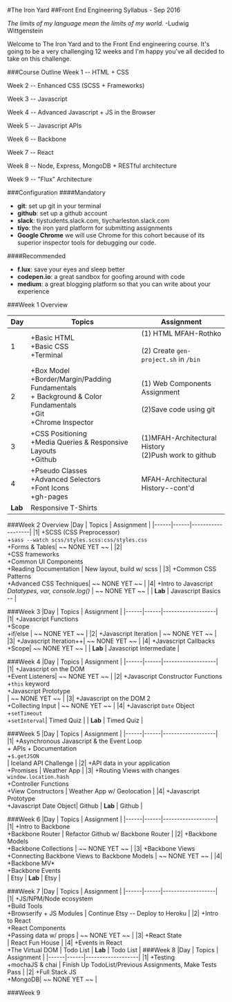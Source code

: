 #The Iron Yard 
##Front End Engineering Syllabus - Sep 2016

*The limits of my language mean the limits of my world.*
-Ludwig Wittgenstein

Welcome to The Iron Yard and to the Front End engineering course. It's going to be a very challenging 12 weeks and I'm happy you've all decided to take on this challenge. 

###Course Outline
Week 1 -- HTML + CSS

Week 2 -- Enhanced CSS (SCSS + Frameworks)

Week 3 -- Javascript

Week 4 -- Advanced Javascript + JS in the Browser

Week 5 -- Javascript APIs

Week 6 -- Backbone

Week 7 -- React 

Week 8 -- Node, Express, MongoDB + RESTful architecture

Week 9 -- "Flux" Architecture

###Configuration
####Mandatory
- **git**: set up git in your terminal
- **github**: set up a github account
- **slack**: tiystudents.slack.com, tiycharleston.slack.com
- **tiyo**: the iron yard platform for submitting assignments
- **Google Chrome** we will use Chrome for this cohort because of its superior inspector tools for debugging our code.

####Recommended
- **f.lux**: save your eyes and sleep better
- **codepen.io**: a great sandbox for goofing around with code
- **medium**: a great blogging platform so that you can write about your experience


###Week 1 Overview

|Day  | Topics | Assignment | 
|------|------|-------------------|
|  1  | +Basic HTML<br/> +Basic CSS<br/> +Terminal | (1) HTML MFAH-Rothko<br/><br/> (2) Create `gen-project.sh` in `/bin` | 
|  2  | +Box Model<br/> +Border/Margin/Padding Fundamentals<br/> + Background & Color Fundamentals <br/> +Git  <br/> +Chrome Inspector   | (1) Web Components Assignment <br><br/> (2)Save code using git | 
|  3  | +CSS Positioning <br/> +Media Queries & Responsive Layouts <br/> +Github | (1)MFAH-Architectural History  <br/>(2)Push work to github | 
|  4  |  +Pseudo Classes <br/> +Advanced Selectors <br/>+Font Icons <br/>+gh-pages | MFAH-Architectural History--cont'd  |
|  **Lab**  | Responsive T-Shirts |



###Week 2 Overview
|Day  | Topics | Assignment | 
|------|------|-------------------|
|1| +SCSS (CSS Preprocessor) <br/> +`sass --watch scss/styles.scss:css/styles.css` <br/>+Forms & Tables| ~~ NONE YET ~~  | 
|2| <br/>+CSS frameworks <br/> +Common UI Components  <br/>+Reading Documentation  | New layout, build w/ scss |
|3| +Common CSS Patterns <br/> +Advanced CSS Techniques| ~~ NONE YET ~~ | 
|4| +Intro to Javascript<br/>*Datatypes, var, console.log()* | ~~ NONE YET ~~ | 
|  **Lab**  | Javascript Basics -- |

###Week 3
|Day  | Topics | Assignment | 
|------|------|-------------------|
|1| +Javascript Functions <br/>+Scope <br/>+if/else | ~~ NONE YET ~~  | 
|2| +Javascript Iteration | ~~ NONE YET ~~  |
|3| +Javascript Iteration++| ~~ NONE YET ~~ | 
|4| +Javascript Callbacks  <br/>+Scope| ~~ NONE YET ~~ | 
|  **Lab**  | Javascript Intermediate  |

###Week 4
|Day  | Topics | Assignment | 
|------|------|-------------------|
|1| +Javascript on the DOM <br/> +Event Listeners| ~~ NONE YET ~~ |
|2| +Javascript Constructor Functions +`this` keyword<br/> +Javascript Prototype<br/> | ~~ NONE YET ~~  | 
|3| +Javascript on the DOM 2 <br/>+Collecting Input | ~~ NONE YET ~~ |
|4|  +Javascript `Date` Object <br/>+`setTimeout` <br/> +`setInterval`| Timed Quiz |
|  **Lab**  | Timed Quiz |

###Week 5
|Day  | Topics | Assignment | 
|------|------|-------------------|
|1| +Asynchronous Javascript & the Event Loop <br/> + APIs + Documentation <br/> +`$.getJSON` <br/>| Iceland API Challenge |
|2| +API data in your application  <br/> +Promises | Weather App | 
|3| +Routing Views with changes `window.location.hash`   <br/> +Controller Functions <br/>+View Constructors | Weather App w/ Geolocation |
|4| +Javascript Prototype<br/> +Javascript Date Object| Github
|  **Lab**  | Github |

###Week 6
|Day  | Topics | Assignment | 
|------|------|-------------------|
|1| +Intro to Backbone <br/> +Backbone Router | Refactor Github w/ Backbone Router |
|2| +Backbone Models <br/> +Backbone Collections | ~~ NONE YET ~~ | 
|3| +Backbone Views  <br/> +Connecting Backbone Views to Backbone Models |  ~~ NONE YET ~~  |
|4| +Backbone MV*<br/> +Backbone Events<br/>| Etsy
|  **Lab**  | Etsy |

###Week 7
|Day  | Topics | Assignment | 
|------|------|-------------------|
|1| +JS/NPM/Node ecosystem <br/> +Build Tools <br/> +Browserify + JS Modules | Continue Etsy -- Deploy to Heroku |
|2| +Intro to React <br/> +React Components <br/> +Passing data w/ props | ~~ NONE YET ~~ | 
|3| +React State  <br/> |  React Fun House   |
|4| +Events in React <br/> +The Virtual DOM | Todo List
|  **Lab**  | Todo List |
###Week 8
|Day  | Topics | Assignment | 
|------|------|-------------------|
|1| +Testing <br/> +mochaJS & chai | Finish Up TodoList/Previous Assignments, Make Tests Pass |
|2| +Full Stack JS <br/> +MongoDB| ~~ NONE YET ~~ | 

###Week 9

